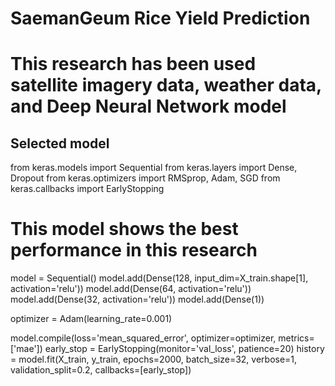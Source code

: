 # SaemanGeum Rice Yield Prediction

# This research has been used satellite imagery data, weather data, and Deep Neural Network model

## Selected model 
from keras.models import Sequential
from keras.layers import Dense, Dropout
from keras.optimizers import RMSprop, Adam, SGD
from keras.callbacks import EarlyStopping

# This model shows the best performance in this research
model = Sequential()
model.add(Dense(128, input_dim=X_train.shape[1], activation='relu'))
model.add(Dense(64, activation='relu'))
model.add(Dense(32, activation='relu'))
model.add(Dense(1))

optimizer = Adam(learning_rate=0.001)

model.compile(loss='mean_squared_error', optimizer=optimizer, metrics=['mae'])
early_stop = EarlyStopping(monitor='val_loss', patience=20)
history = model.fit(X_train, y_train, epochs=2000, batch_size=32, verbose=1, validation_split=0.2, callbacks=[early_stop])

